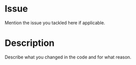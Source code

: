 # Issue

Mention the issue you tackled here if applicable.

# Description

Describe what you changed in the code and for what reason.
